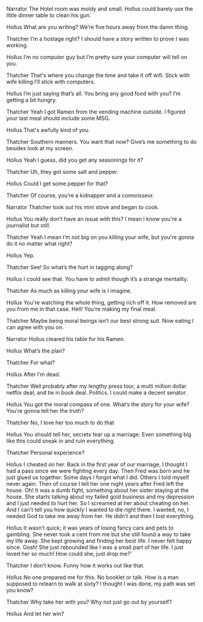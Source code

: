 Narrator
The Hotel room was moldy and small. Hollus could barely use the little dinner table to clean his gun.

Hollus
What are you writing? We’re five hours away from the damn thing. 

Thatcher
I’m a hostage right? I should have a story written to prove I was working. 

Hollus
I’m no computer guy but I’m pretty sure your computer will tell on you. 

Thatcher
That's where you change the time and take it off wifi. Stick with wife killing I’ll stick with computers. 

Hollus
I’m just saying that’s all. You bring any good food with you? I’m getting a bit hungry. 

Thatcher
Yeah I got Ramen from the vending machine outside. I figured your last meal should include some MSG.  

Hollus
That's awfully kind of you. 

Thatcher
Southern manners. You want that now? Give’s me something to do besides look at my screen.  

Hollus
Yeah I guess, did you get any seasonings for it?

Thatcher
Uh, they got some salt and pepper. 

Hollus
Could I get some pepper for that?

Thatcher
Of course, you’re a kidnapper and a connoisseur. 

Narrator
Thatcher took out his mini stove and began to cook.

Hollus
You really don’t have an issue with this? I mean I know you're a journalist but still. 

Thatcher
Yeah I mean I’m not big on you killing your wife, but you're gonna do it no matter what right? 

Hollus
Yep.

Thatcher
See! So what’s the hurt in tagging along? 

Hollus
I could see that. You have to admit though it’s a strange mentality. 

Thatcher
As much as killing your wife is I imagine. 

Hollus
You're watching the whole thing, getting rich off it. How removed are you from me in that case. Hell! You're making my final meal.  

Thatcher
Maybe being moral beings isn’t our best strong suit. Now eating I can agree with you on. 

Narrator
Hollus cleared his table for his Ramen. 

Hollus
What’s the plan? 

Thatcher
For what? 

Hollus
After I’m dead. 

Thatcher
Well probably after my lengthy press tour, a multi million dollar netflix deal, and tie in book deal. Politics. I could make a decent senator. 

Hollus
You got the moral compass of one. What’s the story for your wife? You're gonna tell her the truth? 

Thatcher
No, I love her too much to do that

Hollus
You should tell her, secrets tear up a marriage. Even something big like this could sneak in and ruin everything. 

Thatcher
Personal experience? 

Hollus
I cheated on her. Back in the first year of our marriage, I thought I had a pass since we were fighting every day. Then Fred was born and he just glued us together. Some days I forgot what I did. Others I told myself never again. Then of course I tell her one night years after Fred left the house. Oh! It was a dumb fight, something about her sister staying at the house. She starts talking about my failed gold business and my depression and I just needed to hurt her. So I screamed at her about cheating on her. And I can’t tell you how quickly I wanted to die right there. I wanted, no, I needed God to take me away from her. He didn’t and then I lost everything. 

Hollus
It wasn’t quick; it was years of losing fancy cars and pets to gambling. She never took a cent from me but she still found a way to take my life away. She kept growing and finding her best life. I never felt happy since. Gosh! She just rebounded like I was a small part of her life. I just loved her so much! How could she, just drop me?’ 

Thatcher
I don’t know. Funny how it works out like that.  

Hollus
No one prepared me for this. No booklet or talk. How is a man supposed to relearn to walk at sixty? I thought I was done, my path was set you know? 

Thatcher
Why take her with you? Why not just go out by yourself?  

Hollus
And let her win? 